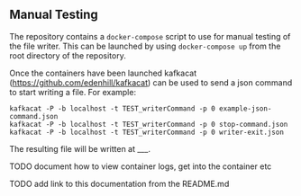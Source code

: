 ## Manual Testing

The repository contains a `docker-compose` script to use for manual testing of the file writer.
This can be launched by using `docker-compose up` from the root directory of the repository.

Once the containers have been launched kafkacat (https://github.com/edenhill/kafkacat) can be used to send a json command to start writing a file.
For example:
```
kafkacat -P -b localhost -t TEST_writerCommand -p 0 example-json-command.json
kafkacat -P -b localhost -t TEST_writerCommand -p 0 stop-command.json
kafkacat -P -b localhost -t TEST_writerCommand -p 0 writer-exit.json
```
The resulting file will be written at ___.

TODO document how to view container logs, get into the container etc

TODO add link to this documentation from the README.md
